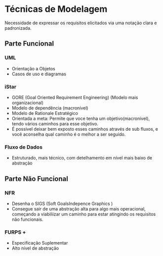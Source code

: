 # Técnicas de Modelagem
 Necessidade de expressar os requisitos elicitados via uma notação clara e padronizada.

## Parte Funcional

### UML
* Orientação a Objetos
* Casos de uso e diagramas


### iStar

* GORE (Goal Oriented Requirement Engineering)
(Modelo mais organizacional)
* Modelo de dependência (macronível)
* Modelo de Rationale Estratégico
* Orientada a meta: Permite que voce tenha um objetivo(macronível), tendo vários caminhos para esse objetivo.
* É possivel deixar bem exposto esses caminhos através de sub fluxos, e você aconselha qual caminho é o melhor a ser seguido.

### Fluxo de Dados
* Estruturado, mais técnico, com detelhamento em nível mais baixo de abstração

## Parte Não Funcional

### NFR
* Desenha o SIGS (Soft GoalsIndepence Graphics )
* Consegue sair de uma abstração alta para algo mais operacional, começando a viabiliizar um caminho para estar atingindo os requisitos não funcionais.

### FURPS +
* Especificação Suplementar
* Alto nível de abstração